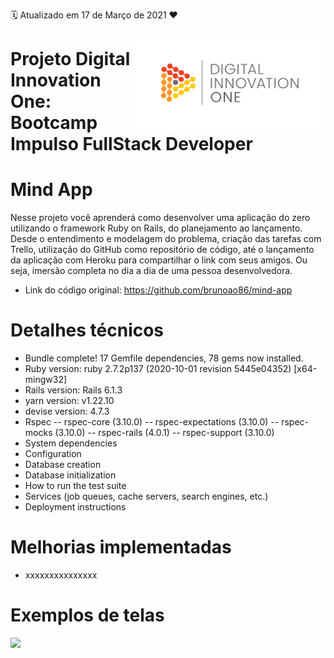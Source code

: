 :spiral_calendar: Atualizado em 17 de Março de 2021 :heart:

<img align="right" alt="GIF" height="160px" src="https://github.com/rdeconti/rdeconti-resources/blob/main/Digital%20Innovation%20One%20-%20Logotipo.png" />

# Projeto Digital Innovation One: Bootcamp Impulso FullStack Developer 

# Mind App

Nesse projeto você aprenderá como desenvolver uma aplicação do zero utilizando o framework Ruby on Rails, do planejamento ao lançamento. Desde o entendimento e modelagem do problema, criação das tarefas com Trello, utilização do GitHub como repositório de código, até o lançamento da aplicação com Heroku para compartilhar o link com seus amigos. Ou seja, imersão completa no dia a dia de uma pessoa desenvolvedora.

- Link do código original: https://github.com/brunoao86/mind-app

# Detalhes técnicos

- Bundle complete! 17 Gemfile dependencies, 78 gems now installed.
- Ruby version: ruby 2.7.2p137 (2020-10-01 revision 5445e04352) [x64-mingw32]
- Rails version: Rails 6.1.3
- yarn version: v1.22.10
- devise version: 4.7.3
- Rspec
   -- rspec-core (3.10.0)
   -- rspec-expectations (3.10.0)
   -- rspec-mocks (3.10.0)
   -- rspec-rails (4.0.1)
   -- rspec-support (3.10.0)
- System dependencies
- Configuration
- Database creation
- Database initialization
- How to run the test suite
- Services (job queues, cache servers, search engines, etc.)
- Deployment instructions

# Melhorias implementadas

- xxxxxxxxxxxxxxx

# Exemplos de telas

<img src="https://github.com/rdeconti/Projeto-DIO-Ruby-Gerenciador-De-Esferas/blob/main/tela.jpg" />

